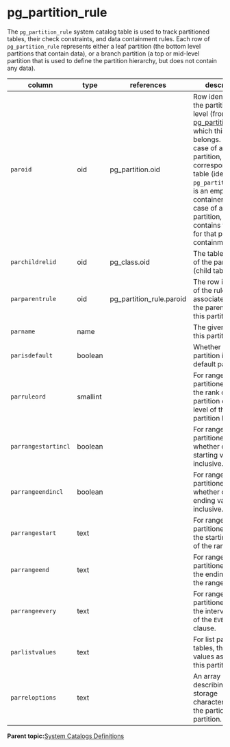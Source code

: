 # pg\_partition\_rule 

The `pg_partition_rule` system catalog table is used to track partitioned tables, their check constraints, and data containment rules. Each row of `pg_partition_rule` represents either a leaf partition \(the bottom level partitions that contain data\), or a branch partition \(a top or mid-level partition that is used to define the partition hierarchy, but does not contain any data\).

|column|type|references|description|
|------|----|----------|-----------|
|`paroid`|oid|pg\_partition.oid|Row identifier of the partitioning level \(from [pg\_partition](pg_partition.html)\) to which this partition belongs. In the case of a branch partition, the corresponding table \(identified by `pg_partition_rule`\) is an empty container table. In case of a leaf partition, the table contains the rows for that partition containment rule.|
|`parchildrelid`|oid|pg\_class.oid|The table identifier of the partition \(child table\).|
|`parparentrule`|oid|pg\_partition\_rule.paroid|The row identifier of the rule associated with the parent table of this partition.|
|`parname`|name| |The given name of this partition.|
|`parisdefault`|boolean| |Whether or not this partition is a default partition.|
|`parruleord`|smallint| |For range partitioned tables, the rank of this partition on this level of the partition hierarchy.|
|`parrangestartincl`|boolean| |For range partitioned tables, whether or not the starting value is inclusive.|
|`parrangeendincl`|boolean| |For range partitioned tables, whether or not the ending value is inclusive.|
|`parrangestart`|text| |For range partitioned tables, the starting value of the range.|
|`parrangeend`|text| |For range partitioned tables, the ending value of the range.|
|`parrangeevery`|text| |For range partitioned tables, the interval value of the `EVERY` clause.|
|`parlistvalues`|text| |For list partitioned tables, the list of values assigned to this partition.|
|`parreloptions`|text| |An array describing the storage characteristics of the particular partition.|

**Parent topic:**[System Catalogs Definitions](../system_catalogs/catalog_ref-html.html)

